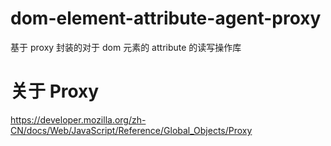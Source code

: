 # dom-element-attribute-agent-proxy

基于 proxy 封装的对于 dom 元素的 attribute 的读写操作库

# 关于 Proxy

https://developer.mozilla.org/zh-CN/docs/Web/JavaScript/Reference/Global_Objects/Proxy
